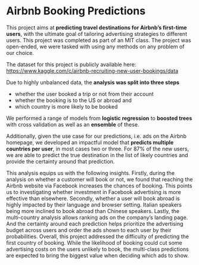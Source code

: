 # Airbnb Booking Predictions


This project aims at **predicting travel destinations for Airbnb’s first-time users**, with the ultimate goal of tailoring advertising strategies to different users. This project was completed as part of an MIT class. The project was open-ended, we were tasked with using any methods on any problem of our choice.

The dataset for this project is publicly available here: https://www.kaggle.com/c/airbnb-recruiting-new-user-bookings/data

Due to highly unbalanced data, the **analysis was split into three steps** 

- whether the user booked a trip or not from their account 
- whether the booking is to the US or abroad and 
- which country is more likely to be booked

We performed a range of models from **logistic regression** to **boosted trees** with cross validation as well as an **ensemble** of these. 

Additionally, given the use case for our predictions, i.e. ads on the Airbnb homepage, we developed an impactful model that **predicts multiple countries per user**, in most cases two or three. For 87% of the new users, we are able to predict the true destination in the list of likely countries and provide the certainty around that prediction.

This analysis equips us with the following insights. Firstly, during the analysis on whether a customer will book or not, we found that reaching the Airbnb website via Facebook increases the chances of booking. This points us to investigating whether investment in Facebook advertising is more effective than elsewhere. Secondly, whether a user will book abroad is highly impacted by their language and browser setting. Italian speakers being more inclined to book abroad than Chinese speakers. Lastly, the multi-country analysis allows ranking ads on the company’s landing page. And the certainty around each prediction helps prioritize the advertising budget across users and order the ads shown to each user by their probabilities.
Overall, this project addressed the difficulty of predicting the first country of booking. While the likelihood of booking could cut some advertising costs on the users unlikely to book, the multi-class predictions are expected to bring the biggest value when deciding which ads to show.

